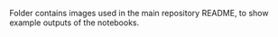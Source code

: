 Folder contains images used in the main repository README, to show example outputs of the notebooks.

